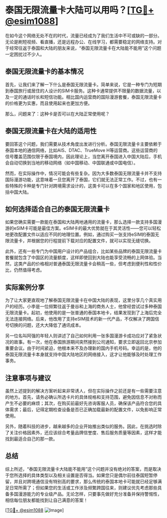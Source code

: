# 泰国无限流量卡大陆可以用吗？[[TG💪+ @esim1088](https://t.me/s/esim1088)]

在如今这个网络无处不在的时代，流量已经成为了我们生活中不可或缺的一部分。无论是刷短视频、看直播，还是远程办公、在线学习，都需要稳定的网络支持。对于经常往返于泰国和大陆的朋友来说，“泰国无限流量卡在大陆能不能用”这个问题一定困扰过不少人。

## 泰国无限流量卡的基本情况

首先，让我们来了解一下什么是泰国无限流量卡。简单来说，它是一种专门为短期到泰国旅行或居住的人设计的SIM卡服务。这种卡通常提供不限量的数据流量，以及一定的通话时长和短信功能。相比国内运营商的国际漫游套餐，泰国无限流量卡的价格更为实惠，而且使用起来也更加方便。

那么，问题来了：这种卡是否可以在大陆正常使用呢？

## 泰国无限流量卡在大陆的适用性

要回答这个问题，我们需要从技术角度出发进行分析。泰国无限流量卡主要依赖于泰国本地的通信网络，比如AIS、DTAC、TrueMove H等运营商。这些运营商的信号覆盖范围仅限于泰国境内，因此理论上，当您离开泰国进入中国大陆后，手机会自动切换到当地的移动网络（如中国移动、中国联通或中国电信）。

然而，在实际操作中，情况可能会有些复杂。因为大多数泰国无限流量卡并不支持国际漫游功能，这意味着一旦您离开了泰国，它们就无法正常工作。不过，也有一些特殊的卡种是专门针对跨境需求设计的，这类卡可以在多个国家和地区使用，包括中国大陆。

## 如何选择适合自己的泰国无限流量卡

如果您确实需要一款能在泰国和大陆两地通用的流量卡，那么选择一款支持多国漫游的eSIM卡可能是最佳方案。eSIM卡的最大优势就在于其灵活性——您可以轻松地更改配置文件以适应不同的地理位置。例如，通过购买一张支持eSIM的泰国无限流量卡，并根据您的行程提前下载对应的配置文件，就可以实现无缝切换。

此外，还有一些专门为中国用户设计的产品组合，比如某些品牌的泰国无限流量卡套餐就包含了中国区的流量额度，这样即使回到大陆也能享受流畅的上网体验。当然，这类产品的价格相对普通泰国无限流量卡会稍高一些，但考虑到便利性和性价比，仍然值得考虑。

## 实际案例分享

为了让大家更直观地了解泰国无限流量卡在中国大陆的表现，这里分享几个真实用户的经历。小李是一位频繁往返于曼谷和上海的商务人士，他曾经尝试过多种泰国无限流量卡。起初，他使用的是一张普通的泰国本地卡，结果发现到了上海后完全无法连接网络。后来，他改用了支持eSIM技术的新一代产品，不仅解决了跨国信号切换的问题，还大大降低了通讯成本。

另一位名叫阿强的年轻人则讲述了自己如何利用一张多国漫游卡成功应对了紧急状况的故事。有一次，他在泰国旅游期间突然接到公司通知，要求立即返回北京参加重要会议。由于时间紧迫，他根本来不及办理新的国内手机号码。幸运的是，他的泰国无限流量卡本身就支持中国大陆地区的网络接入，这才让他能够及时处理工作事务。

## 注意事项与建议

虽然上述提到的解决方案听起来非常诱人，但在实际操作之前还是有一些需要注意的地方。首先，请务必确认所选卡片的具体规格和支持范围，避免因信息不对称而产生不必要的麻烦；其次，在购买前最好先咨询客服人员，确保该产品符合您的具体需求；最后，记得定期检查设备是否已正确加载最新的配置文件，以免影响正常使用。

另外，随着科技的进步，越来越多的企业开始推出类似的服务。因此，在挑选时除了关注价格因素外，还应该综合考量品牌信誉度、售后服务质量等因素，这样才能找到最适合自己的那一款。

## 总结

综上所述，“泰国无限流量卡大陆能不能用”这个问题并没有绝对的答案，而是取决于您所选择的具体类型以及相关设置是否得当。如果您只是偶尔前往泰国短暂停留，并且对跨境通信没有特别高的要求，那么传统的泰国本地卡可能就已经足够满足日常所需了；但如果您的生活或工作涉及频繁跨国往来，则建议优先考虑那些具备多国漫游能力的专业级产品。无论怎样，只要事先做好充分准备并保持警惕性，相信每位朋友都能找到让自己满意的答案！

[[TG💪+ @esim1088](https://t.me/s/esim1088) ![Image](https://i.postimg.cc/4NQfJmqS/Snipaste-2025-05-13-00-14-12.png)]
